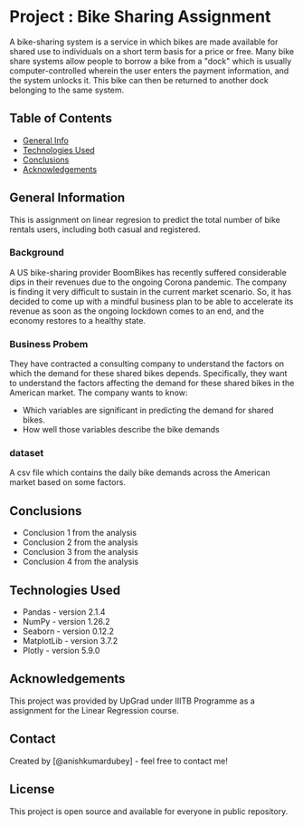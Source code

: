 # Project : Bike Sharing Assignment
A bike-sharing system is a service in which bikes are made available for shared use to individuals on a short term basis for a price or free. Many bike share systems allow people to borrow a bike from a "dock" which is usually computer-controlled wherein the user enters the payment information, and the system unlocks it. This bike can then be returned to another dock belonging to the same system.

## Table of Contents
* [General Info](#general-information)
* [Technologies Used](#technologies-used)
* [Conclusions](#conclusions)
* [Acknowledgements](#acknowledgements)

## General Information
This is assignment on linear regresion to predict the total number of bike rentals users, including both casual and registered.

### Background
A US bike-sharing provider BoomBikes has recently suffered considerable dips in their revenues due to the ongoing Corona pandemic. The company is finding it very difficult to sustain in the current market scenario. So, it has decided to come up with a mindful business plan to be able to accelerate its revenue as soon as the ongoing lockdown comes to an end, and the economy restores to a healthy state. 

### Business Probem
They have contracted a consulting company to understand the factors on which the demand for these shared bikes depends. Specifically, they want to understand the factors affecting the demand for these shared bikes in the American market. The company wants to know:
-  Which variables are significant in predicting the demand for shared bikes.
-  How well those variables describe the bike demands

### dataset
A csv file which contains the daily bike demands across the American market based on some factors.

## Conclusions
- Conclusion 1 from the analysis
- Conclusion 2 from the analysis
- Conclusion 3 from the analysis
- Conclusion 4 from the analysis

## Technologies Used
- Pandas - version  2.1.4
- NumPy - version 1.26.2
- Seaborn - version 0.12.2
- MatplotLib - version 3.7.2
- Plotly - version 5.9.0

## Acknowledgements
This project was provided by UpGrad under IIITB Programme as a assignment for the Linear Regression course.

## Contact
Created by [@anishkumardubey] - feel free to contact me!

## License
This project is open source and available for everyone in public repository.